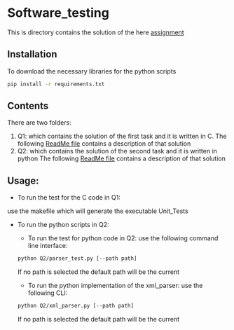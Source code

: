 # Software_testing
This is directory contains the solution of the here [assignment](SW_and_HW_functional_verification_Home_assignment_v16.pdf)



## Installation

To download the necessary libraries for the python scripts

```bash
pip install -r requirements.txt
```

## Contents

  There are two folders:
  1. Q1: which contains the solution of the first task and it is written in C.
      The following [ReadMe file](Q1/ReadMe.md) contains a description of that solution
  1. Q2: which contains the solution of the second task and it is written in python
  The following [ReadMe file](Q2/ReadMe.md) contains a description of that solution

## Usage:

* To run the test for the C code in Q1:

 use the makefile which will generate the executable Unit_Tests

* To run the python scripts in Q2:


  - To run the test for python code in Q2:
  use the following command line interface:

  ```bash
  python Q2/parser_test.py [--path path]
  ```

  If no path is selected the default path will be the current

  - To run the python implementation of the xml_parser:
  use the following CLI:

  ```bash
  python Q2/xml_parser.py [--path path]
  ```

  If no path is selected the default path will be the current
